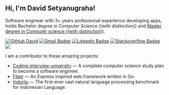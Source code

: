 <h2> Hi, I'm David Setyanugraha!</h2>

Software engineer with 3+ years professional experience developing apps, holds Bachelor degree in Computer Science ((with distinction)) and [Master degree in Computer science ((with distinction))](https://www.linkedin.com/feed/update/urn:li:activity:6693367335656529920/).

[![GitHub David](https://img.shields.io/github/followers/davidsetyanugraha?label=follow&style=social)](https://github.com/davidsetyanugraha)
[![Gmail Badge](https://img.shields.io/badge/-dsetyanugraha@gmail.com-c14438?style=flat-square&logo=Gmail&logoColor=white&link=mailto:dsetyanugraha@gmail.com)](mailto:dsetyanugraha@gmail.com)
[![Linkedin Badge](https://img.shields.io/badge/-dsetyanugraha-blue?style=flat-square&logo=Linkedin&logoColor=white&link=https://www.linkedin.com/in/dsetyanugraha/)](https://www.linkedin.com/in/dsetyanugraha/)
[![Stackoverflow Badge](https://img.shields.io/badge/-dsetyanugraha-blue?style=flat-square&logo=stackoverflow&logoColor=white&link=https://stackoverflow.com/users/10596109/david-setyanugraha)](https://stackoverflow.com/users/10596109/david-setyanugraha)
![](https://visitor-badge.glitch.me/badge?page_id=davidsetyanugraha.davidsetyanugraha)

I am a contributor to these amazing projects: 
- [Coding-interview-university](https://github.com/jwasham/coding-interview-university) — A complete computer science study plan to become a software engineer.
- [Fiber](https://github.com/gofiber/fiber) — An Express inspired web framework written in Go.
- [Indonlu](https://github.com/indobenchmark/indonlu) — The first-ever vast natural language processing benchmark for Indonesian Language.



